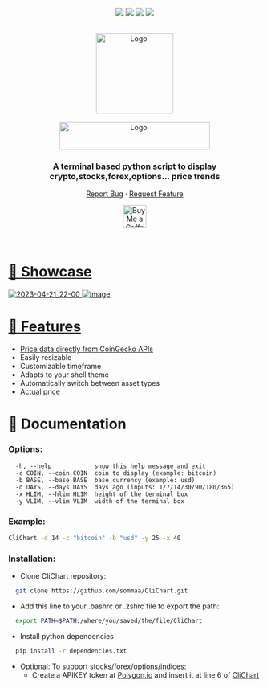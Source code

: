 <a name="readme-top"></a>
<div align="center">

![](https://img.shields.io/badge/python-%232C2D72.svg?style=for-the-badge&logo=python&logoColor=white)
![](https://img.shields.io/github/last-commit/sommaa/CliChart?&style=for-the-badge&color=CFFC49&logoColor=171718&labelColor=171718)
![](https://img.shields.io/github/stars/sommaa/CliChart?style=for-the-badge&logo=starship&color=8bd5ca&logoColor=D9E0EE&labelColor=171718)
[![](https://img.shields.io/github/repo-size/sommaa/CliChart?color=%23DDB6F2&label=SIZE&logo=codesandbox&style=for-the-badge&logoColor=D9E0EE&labelColor=171718)](https://github.com/sommaa/Clichart)

</div >

<!-- PROJECT LOGO -->
<br />
<div align="center">
  <a href="https://github.com/sommaa/CliChart">
    <img src="https://user-images.githubusercontent.com/120776791/233722279-7a1e8baf-5292-4f01-a411-185fde5782d0.png" alt="Logo" width="154" height="160">
    <br />
    <br />
  </a>
  <a href="https://github.com/sommaa/CliChart">
    <img src="https://user-images.githubusercontent.com/120776791/233723970-f3269bcd-6c67-4a74-a397-d368a025f575.png" alt="Logo" width="300" height="55">
  </a>

  <h3 align="center">A terminal based python script to display crypto,stocks,forex,options... price trends</h3>
  <p align="center">
    <a href="https://github.com/sommaa/CliChart/issues">Report Bug</a>
    ·
    <a href="https://github.com/sommaa/CliChart/issues">Request Feature</a>
  </p>
</div>

<div align="center">

<a href='https://ko-fi.com/sommaa' target='_blank'><img height='35' style='border:0px;height:46px;' src='https://az743702.vo.msecnd.net/cdn/kofi3.png?v=0' border='0' alt='Buy Me a Coffee at ko-fi.com' />

</div>

<br />

# :money_mouth_face: Showcase

![2023-04-21_22-00](https://user-images.githubusercontent.com/120776791/233724896-058b3485-4d35-4274-8fee-4f82a169c784.png)
![image](https://user-images.githubusercontent.com/120776791/233778492-2f3781c9-1a2c-45f7-8e62-5acf98307843.png)


# :stars: Features

- Price data directly from [CoinGecko APIs](https://www.coingecko.com/en/api/documentation)
- Easily resizable
- Customizable timeframe
- Adapts to your shell theme
- Automatically switch between asset types
- Actual price

# :notebook: Documentation

### Options:
```
  -h, --help            show this help message and exit
  -c COIN, --coin COIN  coin to display (example: bitcoin)
  -b BASE, --base BASE  base currency (example: usd)
  -d DAYS, --days DAYS  days ago (inputs: 1/7/14/30/90/180/365)
  -x HLIM, --hlim HLIM  height of the terminal box
  -y VLIM, --vlim VLIM  width of the terminal box
```
### Example:

```bash
CliChart -d 14 -c "bitcoin" -b "usd" -y 25 -x 40
```

### Installation:

- Clone CliChart repository:
```bash
  git clone https://github.com/sommaa/CliChart.git
```

- Add this line to your .bashrc or .zshrc file to export the path:
```bash
  export PATH=$PATH:/where/you/saved/the/file/CliChart
```

  - Install python dependencies
```bash
  pip install -r dependencies.txt
```
  - Optional:
    To support stocks/forex/options/indices:
    - Create a APIKEY token at [Polygon.io](https://polygon.io/stocks) and insert it at line 6 of [CliChart](./Clichart)
